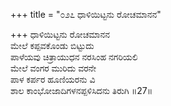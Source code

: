 +++
title = "೦೨೭ ಧಾಳಿಯಿಟ್ಟನು ರೋಚಮಾನನ"

+++
ಧಾಳಿಯಿಟ್ಟನು ರೋಚಮಾನನ  
ಮೇಲೆ ಕಪ್ಪವಕೊಂಡು ಬಿಟ್ಟುದು  
ಪಾಳೆಯವು ಚಿತ್ರಾಯುಧನ ನರಸಿಂಹ ನಗರಿಯಲಿ  
ಮೇಲೆ ವಂಗರ ಮುರಿದು ವರನೇ  
ಪಾಳ ಕರ್ಪರ ಹೂಣಿಯರನು ವಿ  
ಶಾಲ ಕಾಂಭೋಜಾದಿಗಳನಪ್ಪಳಿಸಿದನು ತಿರುಗಿ      ॥27॥